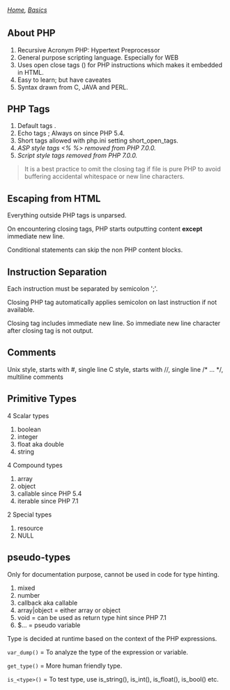 ###### *[Home](https://tashbalrai.github.io)*, [Basics](https://tashbalrai.github.io/php/basics.html)

## About PHP
1. Recursive Acronym PHP: Hypertext Preprocessor
2. General purpose scripting language. Especially for WEB
3. Uses open close tags (<?php ?>) for PHP instructions which makes it embedded in HTML.
4. Easy to learn; but have caveates
5. Syntax drawn from C, JAVA and PERL.

## PHP Tags
1. Default tags <?php ?>.
2. Echo tags <?= ?>; Always on since PHP 5.4.
3. Short tags <? ?> allowed with php.ini setting short_open_tags.
4. *ASP style tags <% %> removed from PHP 7.0.0.*
5. *Script style tags <script language="php"></script> removed from PHP 7.0.0.*

> It is a best practice to omit the closing tag if file is pure PHP to avoid buffering accidental whitespace or new line characters.

## Escaping from HTML
Everything outside PHP tags is unparsed.

On encountering closing tags, PHP starts outputting content **except** immediate new line.

Conditional statements can skip the non PHP content blocks.

## Instruction Separation
Each instruction must be separated by semicolon ';'.

Closing PHP tag automatically applies semicolon on last instruction if not available.

Closing tag includes immediate new line. So immediate new line character after closing tag is not output.

## Comments
Unix style, starts with #, single line
C style, starts with //, single line
/\* ... \*/, multiline comments

## Primitive Types
4 Scalar types
  1. boolean
  2. integer
  3. float aka double
  4. string

4 Compound types
  1. array
  2. object
  3. callable since PHP 5.4
  4. iterable since PHP 7.1

2 Special types
  1. resource
  2. NULL
  
## pseudo-types
Only for documentation purpose, cannot be used in code for type hinting.
1. mixed
2. number
3. callback aka callable
4. array|object = either array or object
5. void = can be used as return type hint since PHP 7.1
6. $... = pseudo variable

Type is decided at runtime based on the context of the PHP expressions.

```var_dump()``` = To analyze the type of the expression or variable.

```get_type()``` = More human friendly type.

```is_<type>()``` = To test type, use is_string(), is_int(), is_float(), is_bool() etc.

 
